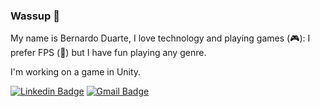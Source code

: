 ### Wassup :metal:

My name is Bernardo Duarte, I love technology and playing games (:video_game:): I prefer FPS (:gun:) but I have fun playing any genre.

I'm working on a game in Unity.

[![Linkedin Badge](https://img.shields.io/badge/-LinkedIn-blue?style=flat-square&logo=Linkedin&logoColor=white)](https://www.linkedin.com/in/bernardosod/)
[![Gmail Badge](https://img.shields.io/badge/Gmail-D14836?style=flat-square&logo=gmail&logoColor=white)](bernardosod@gmail.com)
